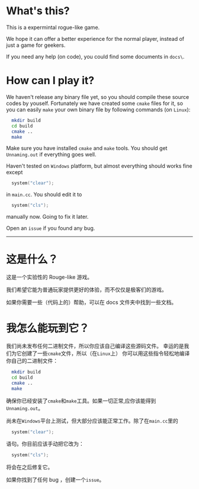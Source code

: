 # What's this?

This is a expermintal rogue-like game.

We hope it can offer a better experience for the normal player, instead of
just a game for geekers.

If you need any help (on code), you could find some documents in `docs\`.

# How can I play it?

We haven't release any binary file yet, so you should compile these source
codes by youself. Fortunately we have created some `cmake` files for it, so you
can easily `make` your own binary file by following commands (on `Linux`):

```bash
  mkdir build
  cd build
  cmake ..
  make
```

Make sure you have installed `cmake` and `make` tools. You should get
`Unnaming.out` if everything goes well.

Haven't tested on `Windows` platform, but almost everything should works fine
except 

```cpp
  system("clear");
```

in `main.cc`. You should edit it to

```cpp
  system("cls");
```

manually now. Going to fix it later.

Open an `issue` if you found any bug.

---

# 这是什么？

这是一个实验性的 Rouge-like 游戏。

我们希望它能为普通玩家提供更好的体验，而不仅仅是极客们的游戏。

如果你需要一些（代码上的）帮助，可以在 docs 文件夹中找到一些文档。

# 我怎么能玩到它？

我们尚未发布任何二进制文件，所以你应该自己编译这些源码文件。
幸运的是我们为它创建了一些`cmake`文件，所以（在`Linux`上）
你可以用这些指令轻松地编译你自己的二进制文件：

```bash
  mkdir build
  cd build
  cmake ..
  make
```

确保你已经安装了`cmake`和`make`工具。如果一切正常,应你该能得到`Unnaming.out`。

尚未在`Windows`平台上测试，但大部分应该能正常工作。除了在`main.cc`里的

```cpp
  system("clear");
```

语句。你目前应该手动把它改为：

```cpp
  system("cls");
```

将会在之后修复它。

如果你找到了任何 bug ，创建一个`issue`。
